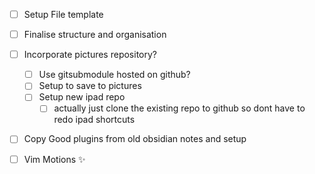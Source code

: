 
- [ ] Setup File template 
- [ ] Finalise structure and organisation 
- [ ] Incorporate pictures repository? 
	- [ ] Use gitsubmodule hosted on github?
	- [ ] Setup to save to pictures 
	- [ ] Setup new ipad repo
		- [ ] actually just clone the existing repo to github so dont have to redo ipad shortcuts
- [ ] Copy Good plugins from old obsidian notes and setup 
- [ ] Vim Motions :sparkles:




